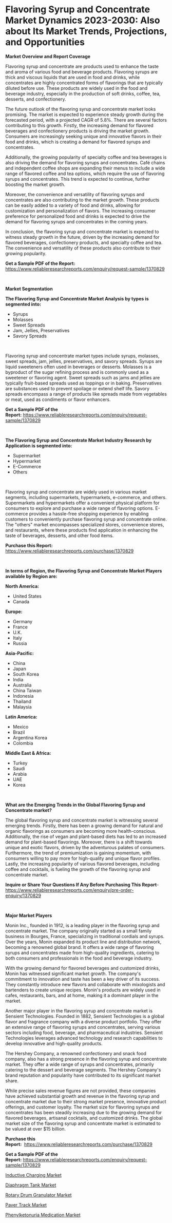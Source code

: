 <p><h1>Flavoring Syrup and Concentrate Market Dynamics 2023-2030: Also about Its Market Trends, Projections, and Opportunities</h1></p><p><strong>Market Overview and Report Coverage</strong></p>
<p><p>Flavoring syrup and concentrate are products used to enhance the taste and aroma of various food and beverage products. Flavoring syrups are thick and viscous liquids that are used in food and drinks, while concentrates are highly concentrated forms of flavorings that are typically diluted before use. These products are widely used in the food and beverage industry, especially in the production of soft drinks, coffee, tea, desserts, and confectionery.</p><p>The future outlook of the flavoring syrup and concentrate market looks promising. The market is expected to experience steady growth during the forecasted period, with a projected CAGR of 5.8%. There are several factors contributing to this growth. Firstly, the increasing demand for flavored beverages and confectionery products is driving the market growth. Consumers are increasingly seeking unique and innovative flavors in their food and drinks, which is creating a demand for flavored syrups and concentrates.</p><p>Additionally, the growing popularity of specialty coffee and tea beverages is also driving the demand for flavoring syrups and concentrates. Café chains and independent coffee shops are expanding their menus to include a wide range of flavored coffee and tea options, which require the use of flavoring syrups and concentrates. This trend is expected to continue, further boosting the market growth.</p><p>Moreover, the convenience and versatility of flavoring syrups and concentrates are also contributing to the market growth. These products can be easily added to a variety of food and drinks, allowing for customization and personalization of flavors. The increasing consumer preference for personalized food and drinks is expected to drive the demand for flavoring syrups and concentrates in the coming years.</p><p>In conclusion, the flavoring syrup and concentrate market is expected to witness steady growth in the future, driven by the increasing demand for flavored beverages, confectionery products, and specialty coffee and tea. The convenience and versatility of these products also contribute to their growing popularity.</p></p>
<p><strong>Get a Sample PDF of the Report:</strong> <a href="https://www.reliableresearchreports.com/enquiry/request-sample/1370829">https://www.reliableresearchreports.com/enquiry/request-sample/1370829</a></p>
<p>&nbsp;</p>
<p><strong>Market Segmentation</strong></p>
<p><strong>The Flavoring Syrup and Concentrate Market Analysis by types is segmented into:</strong></p>
<p><ul><li>Syrups</li><li>Molasses</li><li>Sweet Spreads</li><li>Jam, Jellies, Preservatives</li><li>Savory Spreads</li></ul></p>
<p>&nbsp;</p>
<p><p>Flavoring syrup and concentrate market types include syrups, molasses, sweet spreads, jam, jellies, preservatives, and savory spreads. Syrups are liquid sweeteners often used in beverages or desserts. Molasses is a byproduct of the sugar refining process and is commonly used as a sweetener or flavoring agent. Sweet spreads such as jams and jellies are typically fruit-based spreads used as toppings or in baking. Preservatives are substances used to prevent spoilage or extend shelf life. Savory spreads encompass a range of products like spreads made from vegetables or meat, used as condiments or flavor enhancers.</p></p>
<p><strong>Get a Sample PDF of the Report:</strong>&nbsp;<a href="https://www.reliableresearchreports.com/enquiry/request-sample/1370829">https://www.reliableresearchreports.com/enquiry/request-sample/1370829</a></p>
<p>&nbsp;</p>
<p><strong>The Flavoring Syrup and Concentrate Market Industry Research by Application is segmented into:</strong></p>
<p><ul><li>Supermarket</li><li>Hypermarket</li><li>E-Commerce</li><li>Others</li></ul></p>
<p>&nbsp;</p>
<p><p>Flavoring syrup and concentrate are widely used in various market segments, including supermarkets, hypermarkets, e-commerce, and others. Supermarkets and hypermarkets offer a convenient physical platform for consumers to explore and purchase a wide range of flavoring options. E-commerce provides a hassle-free shopping experience by enabling customers to conveniently purchase flavoring syrup and concentrate online. The "others" market encompasses specialized stores, convenience stores, and restaurants, where these products find application in enhancing the taste of beverages, desserts, and other food items.</p></p>
<p><strong>Purchase this Report:</strong>&nbsp; <a href="https://www.reliableresearchreports.com/purchase/1370829">https://www.reliableresearchreports.com/purchase/1370829</a></p>
<p>&nbsp;</p>
<p><strong>In terms of Region, the Flavoring Syrup and Concentrate Market Players available by Region are:</strong></p>
<p>
    <p> <strong> North America: </strong>
        <ul>
            <li>United States</li>
            <li>Canada</li>
        </ul>
        </p> 
    <p> <strong> Europe: </strong>
        <ul>
            <li>Germany</li>
            <li>France</li>
            <li>U.K.</li>
            <li>Italy</li>
            <li>Russia</li>
        </ul>
        </p> 
    <p> <strong> Asia-Pacific: </strong>
        <ul>
            <li>China</li>
            <li>Japan</li>
            <li>South Korea</li>
            <li>India</li>
            <li>Australia</li>
            <li>China Taiwan</li>
            <li>Indonesia</li>
            <li>Thailand</li>
            <li>Malaysia</li>
        </ul>
        </p> 
    <p> <strong> Latin America: </strong>
        <ul>
            <li>Mexico</li>
            <li>Brazil</li>
            <li>Argentina Korea</li>
            <li>Colombia</li>
        </ul>
        </p> 
    <p> <strong> Middle East & Africa: </strong>
        <ul>
            <li>Turkey</li>
            <li>Saudi</li>
            <li>Arabia</li>
            <li>UAE</li>
            <li>Korea</li>
        </ul>
    </p>
    </p>
<p>&nbsp;</p>
<p><strong>What are the Emerging Trends in the Global Flavoring Syrup and Concentrate market?</strong></p>
<p><p>The global flavoring syrup and concentrate market is witnessing several emerging trends. Firstly, there has been a growing demand for natural and organic flavorings as consumers are becoming more health-conscious. Additionally, the rise of vegan and plant-based diets has led to an increased demand for plant-based flavorings. Moreover, there is a shift towards unique and exotic flavors, driven by the adventurous palates of consumers. Furthermore, the trend of premiumization is gaining momentum, with consumers willing to pay more for high-quality and unique flavor profiles. Lastly, the increasing popularity of various flavored beverages, including coffee and cocktails, is fueling the growth of the flavoring syrup and concentrate market.</p></p>
<p><strong>Inquire or Share Your Questions If Any Before Purchasing This Report</strong>- <a href="https://www.reliableresearchreports.com/enquiry/pre-order-enquiry/1370829">https://www.reliableresearchreports.com/enquiry/pre-order-enquiry/1370829</a></p>
<p>&nbsp;</p>
<p><strong>Major Market Players</strong></p>
<p><p>Monin Inc., founded in 1912, is a leading player in the flavoring syrup and concentrate market. The company originally started as a small family business in Bourges, France, specializing in traditional cordials and syrups. Over the years, Monin expanded its product line and distribution network, becoming a renowned global brand. It offers a wide range of flavoring syrups and concentrates made from high-quality ingredients, catering to both consumers and professionals in the food and beverage industry.</p><p>With the growing demand for flavored beverages and customized drinks, Monin has witnessed significant market growth. The company's commitment to innovation and taste has been a key driver of its success. They constantly introduce new flavors and collaborate with mixologists and bartenders to create unique recipes. Monin's products are widely used in cafes, restaurants, bars, and at home, making it a dominant player in the market.</p><p>Another major player in the flavoring syrup and concentrate market is Sensient Technologies. Founded in 1882, Sensient Technologies is a global flavor and fragrance company with a diverse product portfolio. They offer an extensive range of flavoring syrups and concentrates, serving various sectors including food, beverage, and pharmaceutical industries. Sensient Technologies leverages advanced technology and research capabilities to develop innovative and high-quality products.</p><p>The Hershey Company, a renowned confectionery and snack food company, also has a strong presence in the flavoring syrup and concentrate market. They offer a wide range of syrups and concentrates, primarily catering to the dessert and beverage segments. The Hershey Company's brand reputation and popularity have contributed to its significant market share.</p><p>While precise sales revenue figures are not provided, these companies have achieved substantial growth and revenue in the flavoring syrup and concentrate market due to their strong market presence, innovative product offerings, and customer loyalty. The market size for flavoring syrups and concentrates has been steadily increasing due to the growing demand for flavored beverages, artisanal cocktails, and customized drinks. The global market size of the flavoring syrup and concentrate market is estimated to be valued at over $15 billion.</p></p>
<p><strong>Purchase this Report:</strong>&nbsp;&nbsp;<a href="https://www.reliableresearchreports.com/purchase/1370829">https://www.reliableresearchreports.com/purchase/1370829</a></p>
<p></p>
<p><strong>Get a Sample PDF of the Report:</strong>&nbsp;<a href="https://www.reliableresearchreports.com/enquiry/request-sample/1370829">https://www.reliableresearchreports.com/enquiry/request-sample/1370829</a></p>
<p><p><a href="https://medium.com/@elisamohr1910/inductive-charging-market-size-cagr-trends-2024-2030-fd6bb0e9e6f1">Inductive Charging Market</a></p><p><a href="https://www.linkedin.com/pulse/diaphragm-tank-market-size-growth-forecast-from-2023--x9r6e/">Diaphragm Tank Market</a></p><p><a href="https://www.linkedin.com/pulse/rotary-drum-granulator-market-size-growth-forecast-from-yylqe/">Rotary Drum Granulator Market</a></p><p><a href="https://www.linkedin.com/pulse/paver-track-market-size-2023-2030-global-industrial-analysis-oifve/">Paver Track Market</a></p><p><a href="https://medium.com/@randyhuel1989/phenylketonuria-medication-market-size-cagr-trends-2024-2030-8cc3c34a05fa">Phenylketonuria Medication Market</a></p></p>